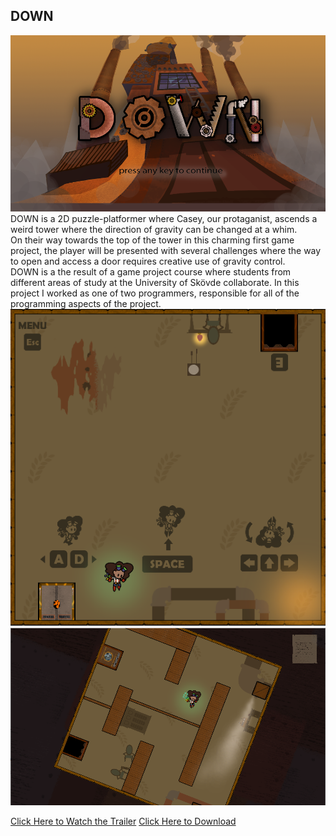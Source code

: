 ## DOWN
<img src="images/DOWN_1.png?raw=true"/>
DOWN is a 2D puzzle-platformer where Casey, our protaganist, ascends a weird tower where the direction of gravity can be changed at a whim.
<br>On their way towards the top of the tower in this charming first game project, the player will be presented with several challenges where the way to open and access a door requires creative use of gravity control.
<br>DOWN is a the result of a game project course where students from different areas of study at the University of Skövde collaborate. In this project I worked as one of two programmers, responsible for all of the programming aspects of the project.

<img src="images/DOWN_2.png?raw=true"/>
<img src="images/DOWN_3.png?raw=true"/>

[Click Here to Watch the Trailer](https://drive.google.com/file/d/1zki7kvMJ9mQfKTBASoiMq_2EsmbdPe-I/view?usp=sharing)
[Click Here to Download](https://drive.google.com/file/d/1V7ngUk-L0xeTcyrCg0qIF14bSrtISk1i/view?usp=sharing)
